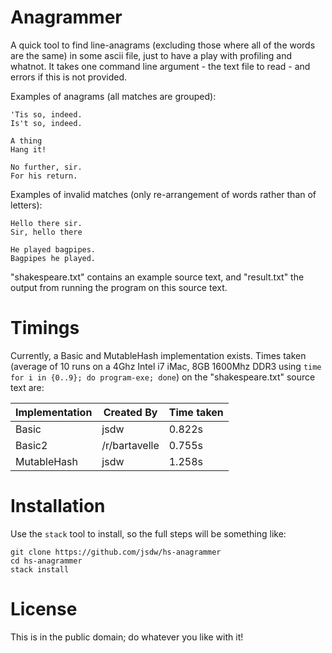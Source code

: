 # Anagrammer

A quick tool to find line-anagrams (excluding those where all of the words are the same) in some ascii file, just to have a play with profiling and whatnot. It takes one command line argument - the text file to read - and errors if this is not provided.

Examples of anagrams (all matches are grouped):

```
'Tis so, indeed.
Is't so, indeed.

A thing
Hang it!

No further, sir.
For his return.
```

Examples of invalid matches (only re-arrangement of words rather than of letters):

```
Hello there sir.
Sir, hello there

He played bagpipes.
Bagpipes he played.
```

"shakespeare.txt" contains an example source text, and "result.txt" the output from running the program on this source text.

# Timings

Currently, a Basic and MutableHash implementation exists. Times taken (average of 10 runs on a 4Ghz Intel i7 iMac, 8GB 1600Mhz DDR3 using `time for i in {0..9}; do program-exe; done`) on the "shakespeare.txt" source text are:

| Implementation | Created By    | Time taken |
|----------------|---------------|------------|
| Basic          | jsdw          | 0.822s     |
| Basic2         | /r/bartavelle | 0.755s     |
| MutableHash    | jsdw          | 1.258s     |


# Installation

Use the `stack` tool to install, so the full steps will be something like:

```
git clone https://github.com/jsdw/hs-anagrammer
cd hs-anagrammer
stack install
```

# License

This is in the public domain; do whatever you like with it!